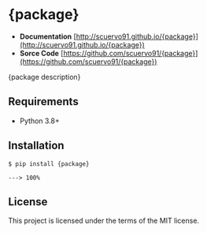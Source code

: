 # {package}

+ **Documentation** [http://scuervo91.github.io/{package}](http://scuervo91.github.io/{package})
+ **Sorce Code** [https://github.com/scuervo91/{package}](https://github.com/scuervo91/{package})

{package description}


## Requirements

+ Python 3.8+ 


## Installation


```console
$ pip install {package}

---> 100%
```


## License

This project is licensed under the terms of the MIT license.